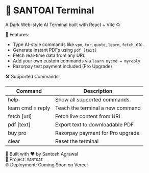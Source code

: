 # 🧠 SANTOAI Terminal

A Dark Web-style AI Terminal built with React + Vite ⚙️

🚀 Features:
- Type AI-style commands like `vpn`, `tor`, `quote`, `learn`, `fetch`, etc.
- Generate instant PDFs using `pdf [text]`
- Fetch real-time data from any URL
- Add your own custom commands via `learn mycmd = myreply`
- Razorpay test payment included (Pro Upgrade)

🛠️ Supported Commands:

| Command             | Description                                |
|---------------------|--------------------------------------------|
| help                | Show all supported commands                |
| learn cmd = reply   | Teach the terminal a new command           |
| fetch [url]         | Fetch live content from URL                |
| pdf [text]          | Export text to downloadable PDF            |
| buy pro             | Razorpay payment for Pro upgrade           |
| clear               | Reset the terminal                         |

📌 Built with ❤️ by Santosh Agrawal  
🚀 Project: `SANTOAI`  
🌐 Deployment: Coming Soon on Vercel
